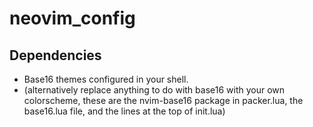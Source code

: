 # neovim_config

## Dependencies

* Base16 themes configured in your shell.
* (alternatively replace anything to do with base16 with your own colorscheme, these are the nvim-base16 package in packer.lua, the base16.lua file, and the lines at the top of init.lua)
